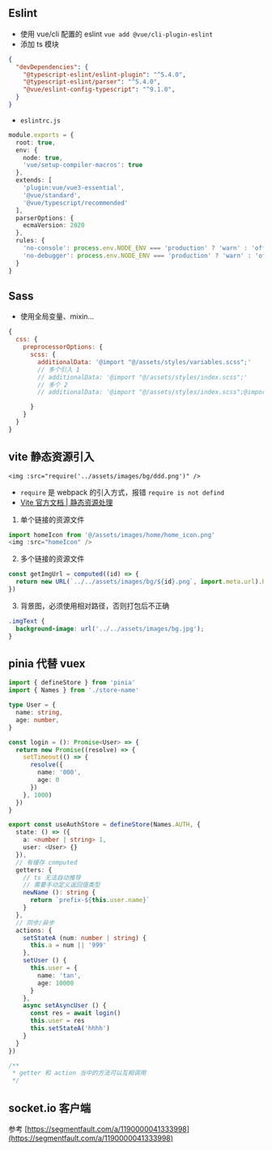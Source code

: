 ## Eslint
- 使用 vue/cli 配置的 eslint `vue add @vue/cli-plugin-eslint`
- 添加 ts 模块
```json
{
  "devDependencies": {
    "@typescript-eslint/eslint-plugin": "^5.4.0",
    "@typescript-eslint/parser": "^5.4.0",
    "@vue/eslint-config-typescript": "^9.1.0",
  }
}
```
- `eslintrc.js`
```ts
module.exports = {
  root: true,
  env: {
    node: true,
    'vue/setup-compiler-macros': true
  },
  extends: [
    'plugin:vue/vue3-essential',
    '@vue/standard',
    '@vue/typescript/recommended'
  ],
  parserOptions: {
    ecmaVersion: 2020
  },
  rules: {
    'no-console': process.env.NODE_ENV === 'production' ? 'warn' : 'off',
    'no-debugger': process.env.NODE_ENV === 'production' ? 'warn' : 'off'
  }
}
```

## Sass
- 使用全局变量、mixin...
```js
{
  css: {
    preprocessorOptions: {
      scss: {
        additionalData: '@import "@/assets/styles/variables.scss";'
        // 多个引入 1
        // additionalData: '@import "@/assets/styles/index.scss";'
        // 多个 2
        // additionalData: '@import "@/assets/styles/index.scss";@import "@/assets/styles/base.css";@import "@/assets/styles/common.scss";@import "@/assets/styles/mixin.scss";@import "@/assets/styles/scrollbar.scss";@import "@/assets/styles/variables.scss";'

      }
    }
  }
}
```

## vite 静态资源引入
`<img :src="require('../assets/images/bg/ddd.png')" />`
- `require` 是 webpack 的引入方式，报错 `require is not defind` 
- [Vite 官方文档 | 静态资源处理](https://cn.vitejs.dev/guide/assets.html#new-url-url-import-meta-url)

1. 单个链接的资源文件
```js
import homeIcon from '@/assets/images/home/home_icon.png'
<img :src="homeIcon" />
```
2. 多个链接的资源文件
```js
const getImgUrl = computed((id) => {
  return new URL(`../../assets/images/bg/${id}.png`, import.meta.url).href
})
```
3. 背景图，必须使用相对路径，否则打包后不正确
```css
.imgText {
  background-image: url('../../assets/images/bg.jpg');
}
```

## pinia 代替 vuex
```ts
import { defineStore } from 'pinia'
import { Names } from './store-name'

type User = {
  name: string,
  age: number,
}

const login = (): Promise<User> => {
  return new Promise((resolve) => {
    setTimeout(() => {
      resolve({
        name: '000',
        age: 0
      })
    }, 1000)
  })
}

export const useAuthStore = defineStore(Names.AUTH, {
  state: () => ({
    a: <number | string> 1,
    user: <User> {}
  }),
  // 有缓存 computed
  getters: {
    // ts 无法自动推导
    // 需要手动定义返回值类型
    newName (): string {
      return `prefix-${this.user.name}`
    }
  },
  // 同步/异步
  actions: {
    setStateA (num: number | string) {
      this.a = num || '999'
    },
    setUser () {
      this.user = {
        name: 'tan',
        age: 10000
      }
    },
    async setAsyncUser () {
      const res = await login()
      this.user = res
      this.setStateA('hhhh')
    }
  }
})

/**
 * getter 和 action 当中的方法可以互相调用
 */
```

## socket.io 客户端
参考 [https://segmentfault.com/a/1190000041333998](https://segmentfault.com/a/1190000041333998)